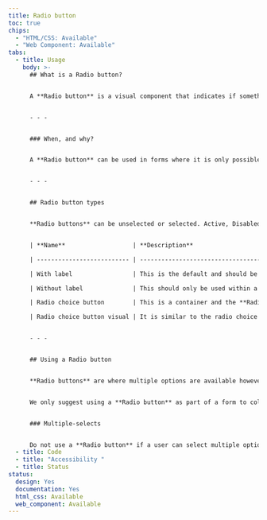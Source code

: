 ```yaml
---
title: Radio button
toc: true
chips:
  - "HTML/CSS: Available"
  - "Web Component: Available"
tabs:
  - title: Usage
    body: >-
      ## What is a Radio button?


      A **Radio button** is a visual component that indicates if something is selected or not. A radio button differs from a checkbox in that only one radio button item can be selected from a list at any time.


      - - -


      ### When, and why?


      A **Radio button** can be used in forms where it is only possible to select one item.


      - - -


      ## Radio button types


      **Radio buttons** can be unselected or selected. Active, Disabled, Read-only and Focussed states also apply to both of the above.


      | **Name**                   | **Description**                                                                                                                                                                                                                               |

      | -------------------------- | --------------------------------------------------------------------------------------------------------------------------------------------------------------------------------------------------------------------------------------------- |

      | With label                 | This is the default and should be used to multiple choice lists and parent-child multiple choice lists                                                                                                                                        |

      | Without label              | This should only be used within a selector column of a table where the column header becomes the label for the radio button                                                                                                                   |

      | Radio choice button        | This is a container and the **Radio button** is within the container. This is used where a label isn’t enough information and more text is required. This instead has both a title and subtitle accompanying the **Radio button** .           |

      | Radio choice button visual | It is similar to the radio choice button however there is an icon positioned to the left-hand side and the radio button itself is aligned to the right hand side.  This should only be used where the icon helps the user to make a selection |


      - - -


      ## Using a Radio button


      **Radio buttons** are where multiple options are available however they are linked. Only one radio button can be selected from a list at any one time so if one in the list is selected the others will remain unselect or automatically become unselected.


      We only suggest using a **Radio button** as part of a form to collect data otherwise for example instances such as changing the view or other visual changes should use the segmented button component.


      ### Multiple-selects


      Do not use a **Radio button** if a user can select multiple options from a list. In this case, **[Checkboxes](/forms/checkbox/)** or a **Toggle switch** \[link to Toggle-switch page] depending on the 'save' should be used instead. **Radio buttons** only allow the user to select a single item from a set, whereas Checkboxes allow the user to select multiple options.
  - title: Code
  - title: "Accessibility "
  - title: Status
status:
  design: Yes
  documentation: Yes
  html_css: Available
  web_component: Available
---
```

